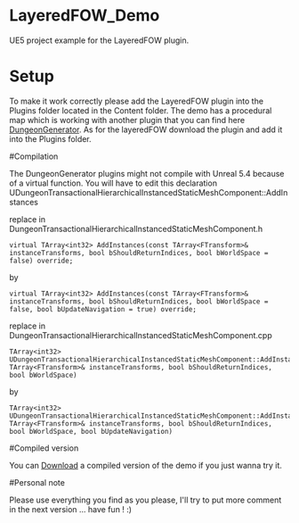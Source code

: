 # LayeredFOW_Demo
UE5 project example for the LayeredFOW plugin.

# Setup

To make it work correctly please add the LayeredFOW plugin into the Plugins folder located in the Content folder.
The demo has a procedural map which is working with another plugin that you can find here [DungeonGenerator](https://github.com/shun126/DungeonGenerator).
As for the layeredFOW download the plugin and add it into the Plugins folder.

#Compilation 

The DungeonGenerator plugins might not compile with Unreal 5.4 because of a virtual function.
You will have to edit this declaration UDungeonTransactionalHierarchicalInstancedStaticMeshComponent::AddInstances

replace in DungeonTransactionalHierarchicalInstancedStaticMeshComponent.h <br />
```
virtual TArray<int32> AddInstances(const TArray<FTransform>& instanceTransforms, bool bShouldReturnIndices, bool bWorldSpace = false) override;
```
by <br />
```
virtual TArray<int32> AddInstances(const TArray<FTransform>& instanceTransforms, bool bShouldReturnIndices, bool bWorldSpace = false, bool bUpdateNavigation = true) override;
```

replace in DungeonTransactionalHierarchicalInstancedStaticMeshComponent.cpp<br />
```
TArray<int32> UDungeonTransactionalHierarchicalInstancedStaticMeshComponent::AddInstances(const TArray<FTransform>& instanceTransforms, bool bShouldReturnIndices, bool bWorldSpace)
```
by <br />
```
TArray<int32> UDungeonTransactionalHierarchicalInstancedStaticMeshComponent::AddInstances(const TArray<FTransform>& instanceTransforms, bool bShouldReturnIndices, bool bWorldSpace, bool bUpdateNavigation)
```

#Compiled version

You can [Download](https://drive.google.com/file/d/1ZCt-VEQb189YmnXKtGEsg_KU8afXwhld/view?usp=sharing) a compiled version of the demo if you just wanna try it.

#Personal note

Please use everything you find as you please, I'll try to put more comment in the next version ... have fun ! :)


